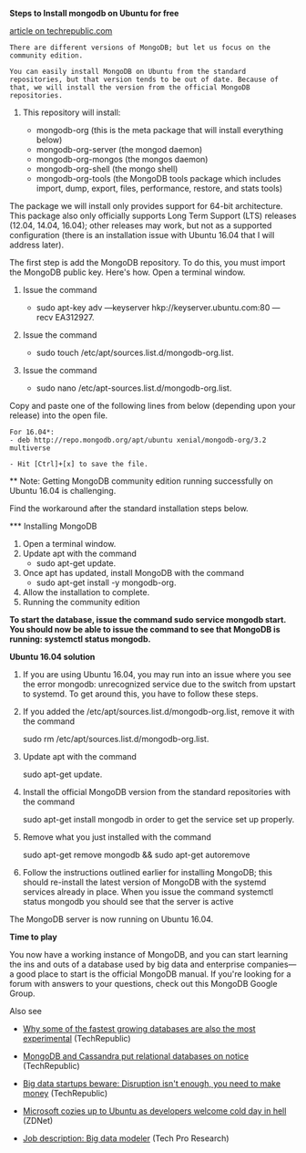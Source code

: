 **Steps to Install mongodb on Ubuntu for free** 

[article on techrepublic.com](https://www.techrepublic.com/article/how-to-install-mongodb-community-edition-on-ubuntu-linux/)

  	There are different versions of MongoDB; but let us focus on the community edition. 
  
	You can easily install MongoDB on Ubuntu from the standard repositories, but that version tends to be out of date. Because of that, we will install the version from the official MongoDB repositories. 
	
1. This repository will install:

  	- mongodb-org (this is the meta package that will install everything below)
  	- mongodb-org-server (the mongod daemon)
 	- mongodb-org-mongos (the mongos daemon)
  	- mongodb-org-shell (the mongo shell)
  	- mongodb-org-tools (the MongoDB tools package which includes import, dump, export, files, performance, restore, and stats tools)

The package we will install only provides support for 64-bit architecture. This package also only officially supports Long Term Support (LTS) releases (12.04, 14.04, 16.04); other releases may work, but not as a supported configuration (there is an installation issue with Ubuntu 16.04 that I will address later).

The first step is add the MongoDB repository. To do this, you must import the MongoDB public key. Here's how.
Open a terminal window.

1. Issue the command 
	- sudo apt-key adv —keyserver hkp://keyserver.ubuntu.com:80 —recv EA312927.
			
2. Issue the command

	- sudo touch /etc/apt/sources.list.d/mongodb-org.list.
			
3. Issue the command 

	- sudo nano /etc/apt-sources.list.d/mongodb-org.list.
	
Copy and paste one of the following lines from below (depending upon your release) into the open file.
		
	For 16.04*: 
	- deb http://repo.mongodb.org/apt/ubuntu xenial/mongodb-org/3.2 multiverse
		
	- Hit [Ctrl]+[x] to save the file.

** Note: Getting MongoDB community edition running successfully on Ubuntu 16.04 is challenging. 

Find the workaround after the standard installation steps below.

*** Installing MongoDB

1. Open a terminal window.
2. Update apt with the command 
	- sudo apt-get update.
3. Once apt has updated, install MongoDB with the command 
	- sudo apt-get install -y mongodb-org.
4. Allow the installation to complete.
5. Running the community edition

**To start the database, issue the command sudo service mongodb start. You should now be able to issue the command to see that MongoDB is running: systemctl status mongodb.**

**Ubuntu 16.04 solution**
		
1. If you are using Ubuntu 16.04, you may run into an issue where you see the error mongodb: unrecognized service due to the switch from upstart to systemd. To get around this, you have to follow these steps.

1. If you added the /etc/apt/sources.list.d/mongodb-org.list, remove it with the command 

	sudo rm /etc/apt/sources.list.d/mongodb-org.list.
			
2. Update apt with the command 

	sudo apt-get update.

3. Install the official MongoDB version from the standard repositories with the command 

	sudo apt-get install mongodb in order to get the service set up properly.

4. Remove what you just installed with the command 
		
	sudo apt-get remove mongodb && sudo apt-get autoremove
		
5. Follow the instructions outlined earlier for installing MongoDB; this should re-install the latest version of MongoDB with the systemd services already in place. When you issue the command systemctl status mongodb you should see that the server is active

The MongoDB server is now running on Ubuntu 16.04.

**Time to play**

You now have a working instance of MongoDB, and you can start learning the ins and outs of a database used by big data and enterprise companies—a good place to start is the official MongoDB manual. If you're looking for a forum with answers to your questions, check out this MongoDB Google Group.

Also see
- [Why some of the fastest growing databases are also the most experimental](https://www.techrepublic.com/article/why-some-of-the-fastest-growing-databases-are-also-the-most-experimental/) (TechRepublic)

- [MongoDB and Cassandra put relational databases on notice](https://www.techrepublic.com/article/mongodb-and-cassandra-put-relational-databases-on-notice/) (TechRepublic)

- [Big data startups beware: Disruption isn't enough, you need to make money](https://www.techrepublic.com/article/big-data-startups-beware-disruption-isnt-enough-you-need-to-make-money/) (TechRepublic)

- [Microsoft cozies up to Ubuntu as developers welcome cold day in hell](http://www.zdnet.com/article/microsoft-cozies-up-to-ubuntu-as-developers-welcome-cold-day-in-hell/) (ZDNet)

- [Job description: Big data modeler](http://www.techproresearch.com/downloads/job-description-big-data-modeler/) (Tech Pro Research)



